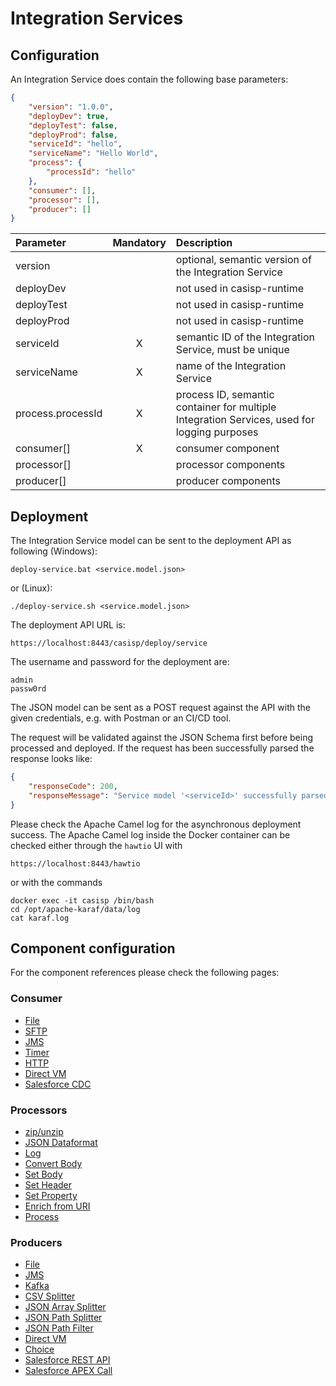 # Integration Services

## Configuration

An Integration Service does contain the following base parameters:
````json
{
    "version": "1.0.0",
    "deployDev": true,
    "deployTest": false,
    "deployProd": false,
    "serviceId": "hello",
    "serviceName": "Hello World",
    "process": {
        "processId": "hello"
    },
    "consumer": [],
    "processor": [],
    "producer": []
}
````
|Parameter|Mandatory|Description|
|:---|:---:|:---|
|version| |optional, semantic version of the Integration Service|
|deployDev| |not used in casisp-runtime|
|deployTest| |not used in casisp-runtime|
|deployProd| |not used in casisp-runtime|
|serviceId|X|semantic ID of the Integration Service, must be unique|
|serviceName|X|name of the Integration Service|
|process.processId|X|process ID, semantic container for multiple Integration Services, used for logging purposes|
|consumer[]|X|consumer component|
|processor[]| |processor components|
|producer[]| |producer components|

## Deployment

The Integration Service model can be sent to the deployment API as following (Windows):
````
deploy-service.bat <service.model.json>
````
or (Linux):
````
./deploy-service.sh <service.model.json>
````
The deployment API URL is:
````
https://localhost:8443/casisp/deploy/service
````
The username and password for the deployment are:
````
admin
passw0rd
````
The JSON model can be sent as a POST request against the API with the given credentials, e.g. with Postman or an CI/CD tool.

The request will be validated against the JSON Schema first before being processed and deployed. If the request has been successfully parsed the response looks like:
````json
{
    "responseCode": 200,
    "responseMessage": "Service model '<serviceId>' successfully parsed and deployment initiated."
}
````
Please check the Apache Camel log for the asynchronous deployment success. The Apache Camel log inside the Docker container can be checked either through the `hawtio` UI with
````
https://localhost:8443/hawtio
````
or with the commands
````
docker exec -it casisp /bin/bash
cd /opt/apache-karaf/data/log
cat karaf.log
````

## Component configuration

For the component references please check the following pages:

### Consumer

- [File](consumer.file.md)
- [SFTP](consumer.sftp.md)
- [JMS](consumer.jms.md)
- [Timer](consumer.timer.md)
- [HTTP](consumer.http.md)
- [Direct VM](consumer.directvm.md)
- [Salesforce CDC](consumer.salesforceCdc.md)

### Processors

- [zip/unzip](processor.zipFileDataFormat.md)
- [JSON Dataformat](processor.jsonDataFormat.md)
- [Log](processor.log.md)
- [Convert Body](processor.convertBodyTo.md)
- [Set Body](processor.setBody.md)
- [Set Header](processor.setHeader.md)
- [Set Property](processor.setProperty.md)
- [Enrich from URI](processor.enrich.md)
- [Process](processor.process.md)

### Producers

- [File](producer.file.md)
- [JMS](producer.jms.md)
- [Kafka](producer.kafka.md)
- [CSV Splitter](producer.csvSplitter.md)
- [JSON Array Splitter](producer.jsonArraySplitter.md)
- [JSON Path Splitter](producer.jsonPathSplitter.md)
- [JSON Path Filter](producer.jsonPathFilter.md)
- [Direct VM](producer.directvm.md)
- [Choice](producer.choice.md)
- [Salesforce REST API](producer.salesforceRestApi.md)
- [Salesforce APEX Call](producer.salesforceApexCall.md)
